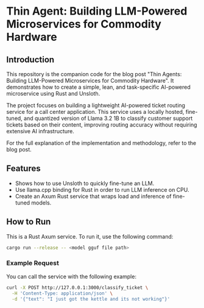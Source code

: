 # Thin Agent: Building LLM-Powered Microservices for Commodity Hardware

## Introduction

This repository is the companion code for the blog post "Thin Agents: Building LLM-Powered Microservices for Commodity Hardware". It demonstrates how to create a simple, lean, and task-specific AI-powered microservice using Rust and Unsloth.

The project focuses on building a lightweight AI-powered ticket routing service for a call center application. This service uses a locally hosted, fine-tuned, and quantized version of Llama 3.2 1B to classify customer support tickets based on their content, improving routing accuracy without requiring extensive AI infrastructure.

For the full explanation of the implementation and methodology, refer to the blog post.

## Features

- Shows how to use Unsloth to quickly fine-tune an LLM.
- Use llama.cpp binding for Rust in order to run LLM inference on CPU.
- Create an Axum Rust service that wraps load and inference of fine-tuned models.

## How to Run

This is a Rust Axum service. To run it, use the following command:

```bash
cargo run --release -- <model gguf file path>
```

### Example Request
You can call the service with the following example:

```bash
curl -X POST http://127.0.0.1:3000/classify_ticket \
  -H 'Content-Type: application/json' \
  -d '{"text": "I just got the kettle and its not working"}'
```

